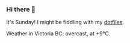 ### Hi there :wave:

It's Sunday! I might be fiddling with my [dotfiles](https://github.com/bewuethr/dotfiles).

Weather in Victoria BC: overcast, at +9°C.
